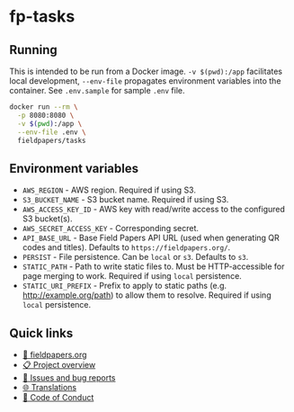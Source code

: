 # fp-tasks

## Running

This is intended to be run from a Docker image. `-v $(pwd):/app` facilitates
local development, `--env-file` propagates environment variables into the
container.  See `.env.sample` for sample `.env` file.

```bash
docker run --rm \
  -p 8080:8080 \
  -v $(pwd):/app \
  --env-file .env \
  fieldpapers/tasks
```

## Environment variables

* `AWS_REGION` - AWS region. Required if using S3.
* `S3_BUCKET_NAME` - S3 bucket name. Required if using S3.
* `AWS_ACCESS_KEY_ID` - AWS key with read/write access to the configured S3
  bucket(s).
* `AWS_SECRET_ACCESS_KEY` - Corresponding secret.
* `API_BASE_URL` - Base Field Papers API URL (used when generating QR codes and
  titles). Defaults to `https://fieldpapers.org/`.
* `PERSIST` - File persistence. Can be `local` or `s3`. Defaults to `s3`.
* `STATIC_PATH` - Path to write static files to. Must be HTTP-accessible for
  page merging to work. Required if using `local` persistence.
* `STATIC_URI_PREFIX` - Prefix to apply to static paths (e.g.
  http://example.org/path) to allow them to resolve. Required if using `local`
  persistence.

## Quick links
- [🔗 fieldpapers.org](https://fieldpapers.org)
- [📋 Project overview](https://github.com/fieldpapers)
- [🐞 Issues and bug reports](https://github.com/fieldpapers/fieldpapers/issues)
- [🌐 Translations](https://explore.transifex.com/fieldpapers/fieldpapers/)
- [🤝 Code of Conduct](https://wiki.openstreetmap.org/wiki/Foundation/Local_Chapters/United_States/Code_of_Conduct_Committee/OSM_US_Code_of_Conduct)
